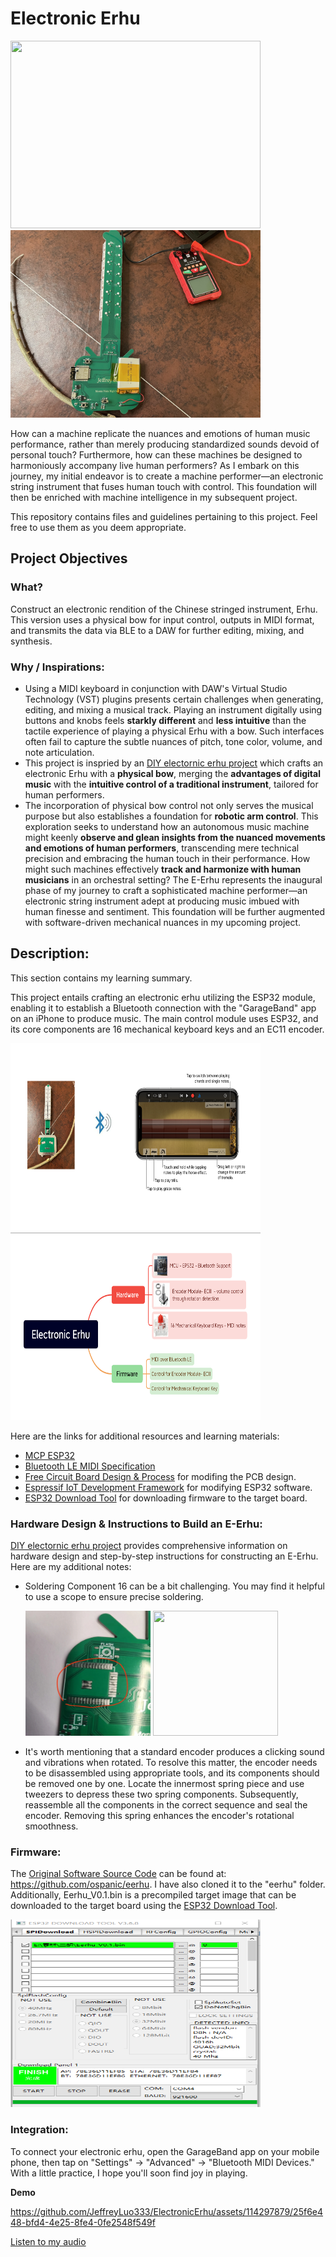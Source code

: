 # Electronic Erhu
<img src="images/FrontView.jpg" width="400" height="300"> <img src="images/BackView.jpg" width="400" height="300">

How can a machine replicate the nuances and emotions of human music performance, rather than merely producing standardized sounds devoid of personal touch? Furthermore, how can these machines be designed to harmoniously accompany live human performers? As I embark on this journey, my initial endeavor is to create a machine performer—an electronic string instrument that fuses human touch with control. This foundation will then be enriched with machine intelligence in my subsequent project.

This repository contains files and guidelines pertaining to this project. Feel free to use them as you deem appropriate.

## Project Objectives
### What?
Construct an electronic rendition of the Chinese stringed instrument, Erhu. This version uses a physical bow for input control, outputs in MIDI format, and transmits the data via BLE to a DAW for further editing, mixing, and synthesis.

### Why / Inspirations:
- Using a MIDI keyboard in conjunction with DAW's Virtual Studio Technology (VST) plugins presents certain challenges when generating, editing, and mixing a musical track. Playing an instrument digitally using buttons and knobs feels __starkly different__ and __less intuitive__ than the tactile experience of playing a physical Erhu with a bow. Such interfaces often fail to capture the subtle nuances of pitch, tone color, volume, and note articulation. 
- This project is inspried by an [DIY electornic erhu project](https://oshwhub.com/Dr.Zhang/edrum_copy_copy) which crafts an electronic Erhu with a __physical bow__, merging the __advantages of digital music__ with the __intuitive control of a traditional instrument__, tailored for human performers.
- The incorporation of physical bow control not only serves the musical purpose but also establishes a foundation for __robotic arm control__. This exploration seeks to understand how an autonomous music machine might keenly __observe and glean insights from the nuanced movements and emotions of human performers__, transcending mere technical precision and embracing the human touch in their performance. How might such machines effectively __track and harmonize with human musicians__ in an orchestral setting? The E-Erhu represents the inaugural phase of my journey to craft a sophisticated machine performer—an electronic string instrument adept at producing music imbued with human finesse and sentiment. This foundation will be further augmented with software-driven mechanical nuances in my upcoming project.

## Description: 
This section contains my learning summary.

This project entails crafting an electronic erhu utilizing the ESP32 module, enabling it to establish a Bluetooth connection with the "GarageBand" app on an iPhone to produce music.
The main control module uses ESP32, and its core components are 16 mechanical keyboard keys and an EC11 encoder.

<img src="images/SystemView1.png" width="400" height="300"> <img src="images/SystemView0.png" width="400" height="300">

Here are the links for additional resources and learning materials:
- [MCP ESP32](https://www.espressif.com/en/products/socs/esp32)
- [Bluetooth LE MIDI Specification](https://www.midi.org/specifications-old/item/bluetooth-le-midi)
- [Free Circuit Board Design & Process](https://lceda.cn/editor) for modifing the PCB design.
- [Espressif IoT Development Framework](https://docs.espressif.com/projects/esp-idf/en/latest/esp32/get-started/#installation) for modifying ESP32 software.
- [ESP32 Download Tool](https://www.espressif.com/en/support/download/other-tools?keys=&field_type_tid%5B%5D=13) for downloading firmware to the target board. 

### Hardware Design & Instructions to Build an E-Erhu: 
[DIY electornic erhu project](https://oshwhub.com/Dr.Zhang/edrum_copy_copy) provides comprehensive information on hardware design and step-by-step instructions for constructing an E-Erhu.
Here are my additional notes:
- Soldering Component 16 can be a bit challenging. You may find it helpful to use a scope to ensure precise soldering.

    <img src="images/Component16.jpg" width="200" height="200">
    <img src="images/ScopeView.jpg" width="200" height="200">

- It's worth mentioning that a standard encoder produces a clicking sound and vibrations when rotated. To resolve this matter, the encoder needs to be disassembled using appropriate tools, and its components should be removed one by one. Locate the innermost spring piece and use tweezers to depress these two spring components. Subsequently, reassemble all the components in the correct sequence and seal the encoder. Removing this spring enhances the encoder's rotational smoothness.

### Firmware:
The [Original Software Source Code](https://github.com/ospanic/eerhu) can be found at: https://github.com/ospanic/eerhu. I have also cloned it to the "eerhu" folder. Additionally, Eerhu_V0.1.bin is a precompiled target image that can be downloaded to the target board using the [ESP32 Download Tool](https://www.espressif.com/en/support/download/other-tools?keys=&field_type_tid%5B%5D=13).

<img src="images/Download.png" width="400" height="300">

### Integration:
To connect your electronic erhu, open the GarageBand app on your mobile phone, then tap on "Settings" -> "Advanced" -> "Bluetooth MIDI Devices." With a little practice, I hope you'll soon find joy in playing.

__Demo__

https://github.com/JeffreyLuo333/ElectronicErhu/assets/114297879/25f6e448-bfd4-4e25-8fe4-0fe2548f549f

[Listen to my audio](https://soundcloud.com/yourusername/your-audio)


